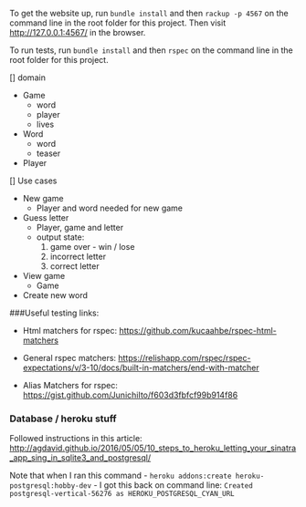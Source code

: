 To get the website up, run `bundle install` and then `rackup -p 4567` on the command line in the root folder for this project. Then visit http://127.0.0.1:4567/ in the browser.

To run tests, run `bundle install` and then `rspec` on the command line in the root folder for this project.

[] domain  
- Game  
    - word  
    - player  
    - lives  
- Word  
    - word   
    - teaser  
- Player  

[] Use cases  
- New game  
    - Player and word needed for new game  
- Guess letter  
    - Player, game and letter  
    - output state:  
        1. game over - win / lose  
        2. incorrect letter   
        3. correct letter  
- View game  
    - Game  
- Create new word  

###Useful testing links:

- Html matchers for rspec: https://github.com/kucaahbe/rspec-html-matchers

- General rspec matchers: https://relishapp.com/rspec/rspec-expectations/v/3-10/docs/built-in-matchers/end-with-matcher

- Alias Matchers for rspec: https://gist.github.com/JunichiIto/f603d3fbfcf99b914f86

### Database / heroku stuff

Followed instructions in this article: http://agdavid.github.io/2016/05/05/10_steps_to_heroku_letting_your_sinatra_app_sing_in_sqlite3_and_postgresql/

Note that when I ran this command - `heroku addons:create heroku-postgresql:hobby-dev` - I got this back on command line: `Created postgresql-vertical-56276 as HEROKU_POSTGRESQL_CYAN_URL`
